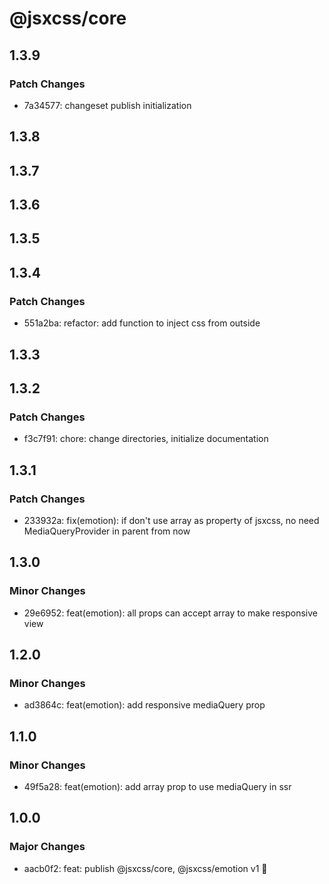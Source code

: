 # @jsxcss/core

## 1.3.9

### Patch Changes

- 7a34577: changeset publish initialization

## 1.3.8

## 1.3.7

## 1.3.6

## 1.3.5

## 1.3.4

### Patch Changes

- 551a2ba: refactor: add function to inject css from outside

## 1.3.3

## 1.3.2

### Patch Changes

- f3c7f91: chore: change directories, initialize documentation

## 1.3.1

### Patch Changes

- 233932a: fix(emotion): if don't use array as property of jsxcss, no need MediaQueryProvider in parent from now

## 1.3.0

### Minor Changes

- 29e6952: feat(emotion): all props can accept array to make responsive view

## 1.2.0

### Minor Changes

- ad3864c: feat(emotion): add responsive mediaQuery prop

## 1.1.0

### Minor Changes

- 49f5a28: feat(emotion): add array prop to use mediaQuery in ssr

## 1.0.0

### Major Changes

- aacb0f2: feat: publish @jsxcss/core, @jsxcss/emotion v1 🚀
